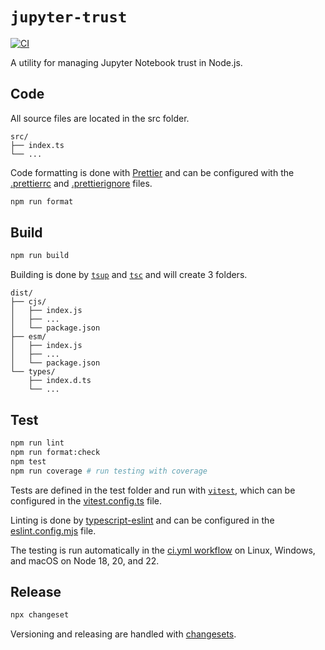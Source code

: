 # `jupyter-trust`

[![CI](https://github.com/lameuler/jupyter-trust/actions/workflows/ci.yml/badge.svg)](https://github.com/lameuler/jupyter-trust/actions/workflows/ci.yml)

<!---
[![npm version](https://img.shields.io/npm/v/{PACKAGE})](https://www.npmjs.com/package/{PACKAGE})
-->

A utility for managing Jupyter Notebook trust in Node.js.

## Code

All source files are located in the src folder.

```
src/
├── index.ts
└── ...
```

Code formatting is done with [Prettier](https://prettier.io) and can be configured with the [.prettierrc](./.prettierrc) and [.prettierignore](./.prettierignore) files.

```sh
npm run format
```

## Build

```sh
npm run build
```

Building is done by [`tsup`](https://tsup.egoist.dev) and [`tsc`](https://www.typescriptlang.org/docs/handbook/compiler-options.html) and will create 3 folders.

```
dist/
├── cjs/
│   ├── index.js
│   ├── ...
│   └── package.json
├── esm/
│   ├── index.js
│   ├── ...
│   └── package.json
└── types/
    ├── index.d.ts
    └── ...
```

## Test

```sh
npm run lint
npm run format:check
npm test
npm run coverage # run testing with coverage
```

Tests are defined in the test folder and run with [`vitest`](https://vitest.dev), which can be configured in the [vitest.config.ts](./vitest.config.ts) file.

Linting is done by [typescript-eslint](https://typescript-eslint.io) and can be configured in the [eslint.config.mjs](./eslint.config.mjs) file.

The testing is run automatically in the [ci.yml workflow](./.github/workflows/ci.yml) on Linux, Windows, and macOS on Node 18, 20, and 22.

## Release

```sh
npx changeset
```

Versioning and releasing are handled with [changesets](https://github.com/changesets/changesets).
